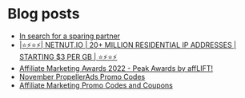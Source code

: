 # Blog posts
<!-- BLOG-POST-LIST:START -->
- [In search for a sparing partner](https://afflift.com/f/threads/in-search-for-a-sparing-partner.9946/)
- [|⭐⚡⭐⚡| NETNUT.IO | 20+ MILLION RESIDENTIAL IP ADDRESSES | STARTING $3 PER GB | ⭐⚡⭐⚡](https://afflift.com/f/threads/%E2%AD%90%E2%9A%A1%E2%AD%90%E2%9A%A1-netnut-io-20-million-residential-ip-addresses-starting-3-per-gb-%E2%AD%90%E2%9A%A1%E2%AD%90%E2%9A%A1.9940/)
- [Affiliate Marketing Awards 2022 - Peak Awards by affLIFT!](https://afflift.com/f/threads/affiliate-marketing-awards-2022-peak-awards-by-afflift.9939/)
- [November PropellerAds Promo Codes](https://afflift.com/f/threads/november-propellerads-promo-codes.9920/)
- [Affiliate Marketing Promo Codes and Coupons](https://afflift.com/f/threads/affiliate-marketing-promo-codes-and-coupons.587/)
<!-- BLOG-POST-LIST:END -->
